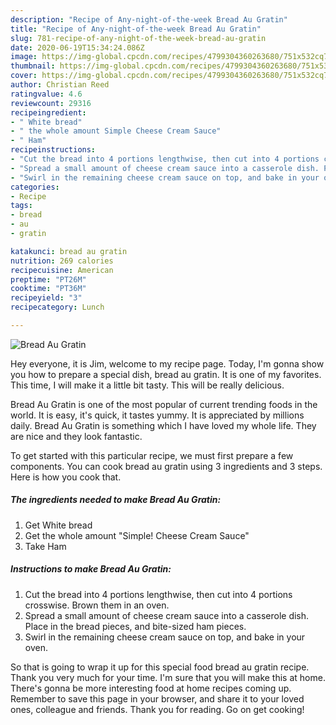 ```yaml
---
description: "Recipe of Any-night-of-the-week Bread Au Gratin"
title: "Recipe of Any-night-of-the-week Bread Au Gratin"
slug: 781-recipe-of-any-night-of-the-week-bread-au-gratin
date: 2020-06-19T15:34:24.086Z
image: https://img-global.cpcdn.com/recipes/4799304360263680/751x532cq70/bread-au-gratin-recipe-main-photo.jpg
thumbnail: https://img-global.cpcdn.com/recipes/4799304360263680/751x532cq70/bread-au-gratin-recipe-main-photo.jpg
cover: https://img-global.cpcdn.com/recipes/4799304360263680/751x532cq70/bread-au-gratin-recipe-main-photo.jpg
author: Christian Reed
ratingvalue: 4.6
reviewcount: 29316
recipeingredient:
- " White bread"
- " the whole amount Simple Cheese Cream Sauce"
- " Ham"
recipeinstructions:
- "Cut the bread into 4 portions lengthwise, then cut into 4 portions crosswise. Brown them in an oven."
- "Spread a small amount of cheese cream sauce into a casserole dish. Place in the bread pieces, and bite-sized ham pieces."
- "Swirl in the remaining cheese cream sauce on top, and bake in your oven."
categories:
- Recipe
tags:
- bread
- au
- gratin

katakunci: bread au gratin 
nutrition: 269 calories
recipecuisine: American
preptime: "PT26M"
cooktime: "PT36M"
recipeyield: "3"
recipecategory: Lunch

---
```



![Bread Au Gratin](https://img-global.cpcdn.com/recipes/4799304360263680/751x532cq70/bread-au-gratin-recipe-main-photo.jpg)

Hey everyone, it is Jim, welcome to my recipe page. Today, I'm gonna show you how to prepare a special dish, bread au gratin. It is one of my favorites. This time, I will make it a little bit tasty. This will be really delicious.

Bread Au Gratin is one of the most popular of current trending foods in the world. It is easy, it's quick, it tastes yummy. It is appreciated by millions daily. Bread Au Gratin is something which I have loved my whole life. They are nice and they look fantastic.




To get started with this particular recipe, we must first prepare a few components. You can cook bread au gratin using 3 ingredients and 3 steps. Here is how you cook that.

<!--inarticleads1-->

##### The ingredients needed to make Bread Au Gratin:

1. Get  White bread
1. Get  the whole amount &#34;Simple! Cheese Cream Sauce&#34;
1. Take  Ham




<!--inarticleads2-->

##### Instructions to make Bread Au Gratin:

1. Cut the bread into 4 portions lengthwise, then cut into 4 portions crosswise. Brown them in an oven.
1. Spread a small amount of cheese cream sauce into a casserole dish. Place in the bread pieces, and bite-sized ham pieces.
1. Swirl in the remaining cheese cream sauce on top, and bake in your oven.




So that is going to wrap it up for this special food bread au gratin recipe. Thank you very much for your time. I'm sure that you will make this at home. There's gonna be more interesting food at home recipes coming up. Remember to save this page in your browser, and share it to your loved ones, colleague and friends. Thank you for reading. Go on get cooking!
